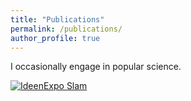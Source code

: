 ```yaml
---
title: "Publications"
permalink: /publications/
author_profile: true
---
```

I occasionally engage in popular science.

[![IdeenExpo Slam](http://img.youtube.com/vi/fWCu47XJIEM/0.jpg)](http://www.youtube.com/watch?v=fWCu47XJIEM "Video Title")
